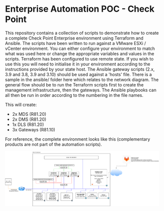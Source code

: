 # Enterprise Automation POC - Check Point

This repository contains a collection of scripts to demonstrate how to create a complete Check Point Enterprise environment using Terraform and Ansible.
The scripts have been written to run against a VMware ESXi / vCenter environment. You can either configure your environment to match what was used here or change the appropriate variables and values in the scripts.
Terraform has been configured to use remote state. If you wish to use this you will need to initialise it in your environment according to the instructions provided by your state host.
The Ansible gateway scripts (2.x, 3.9 and 3.8, 3.9 and 3.10) should be used against a 'hosts' file. There is a sample in the ansible/ folder here which relates to the network diagram. 
The general flow should be to run the Terraform scripts first to create the management infrastructure, then the gateways. The Ansible playbooks can all then be run in order according to the numbering in the file names.

This will create:
- 2x MDS (R81.20)
- 2x DMS (R81.20)
- 1x DLS (R81.20)
- 3x Gateways (R81.10)

For reference, the complete environment looks like this (complementary products are not part of the automation scripts).

![alt text](https://github.com/checkpointsw-devsec/enterprise-automation-poc/raw/main/enterprise%20automation%20poc.drawio.png "Logical diagram")

